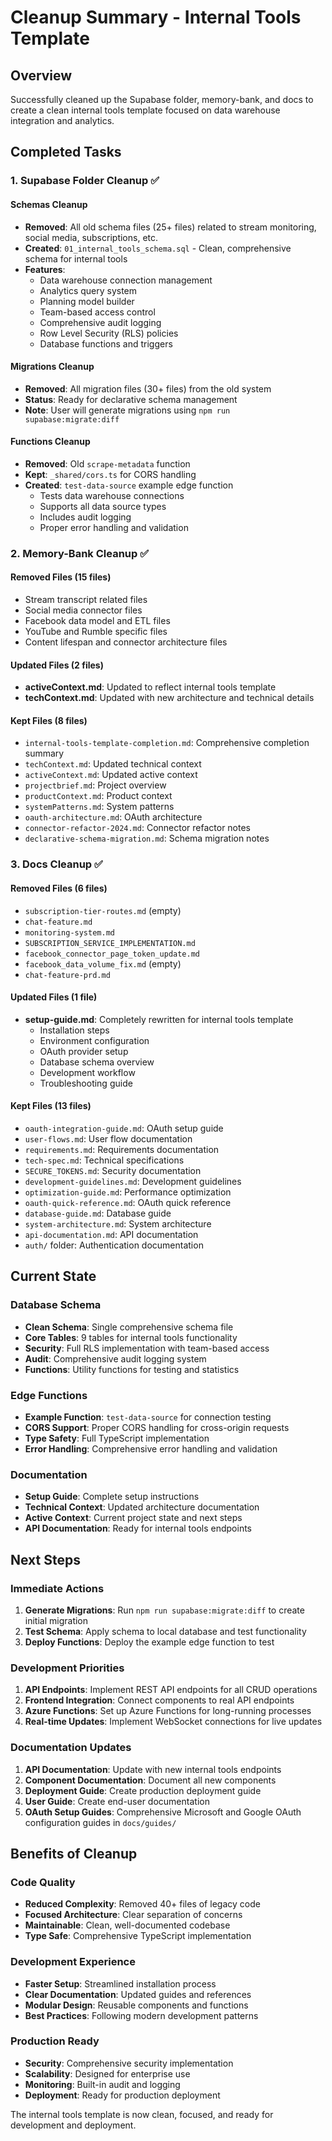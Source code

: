 # Cleanup Summary - Internal Tools Template

## Overview

Successfully cleaned up the Supabase folder, memory-bank, and docs to create a clean internal tools template focused on data warehouse integration and analytics.

## Completed Tasks

### 1. Supabase Folder Cleanup ✅

#### Schemas Cleanup

- **Removed**: All old schema files (25+ files) related to stream monitoring, social media, subscriptions, etc.
- **Created**: `01_internal_tools_schema.sql` - Clean, comprehensive schema for internal tools
- **Features**:
  - Data warehouse connection management
  - Analytics query system
  - Planning model builder
  - Team-based access control
  - Comprehensive audit logging
  - Row Level Security (RLS) policies
  - Database functions and triggers

#### Migrations Cleanup

- **Removed**: All migration files (30+ files) from the old system
- **Status**: Ready for declarative schema management
- **Note**: User will generate migrations using `npm run supabase:migrate:diff`

#### Functions Cleanup

- **Removed**: Old `scrape-metadata` function
- **Kept**: `_shared/cors.ts` for CORS handling
- **Created**: `test-data-source` example edge function
  - Tests data warehouse connections
  - Supports all data source types
  - Includes audit logging
  - Proper error handling and validation

### 2. Memory-Bank Cleanup ✅

#### Removed Files (15 files)

- Stream transcript related files
- Social media connector files
- Facebook data model and ETL files
- YouTube and Rumble specific files
- Content lifespan and connector architecture files

#### Updated Files (2 files)

- **activeContext.md**: Updated to reflect internal tools template
- **techContext.md**: Updated with new architecture and technical details

#### Kept Files (8 files)

- `internal-tools-template-completion.md`: Comprehensive completion summary
- `techContext.md`: Updated technical context
- `activeContext.md`: Updated active context
- `projectbrief.md`: Project overview
- `productContext.md`: Product context
- `systemPatterns.md`: System patterns
- `oauth-architecture.md`: OAuth architecture
- `connector-refactor-2024.md`: Connector refactor notes
- `declarative-schema-migration.md`: Schema migration notes

### 3. Docs Cleanup ✅

#### Removed Files (6 files)

- `subscription-tier-routes.md` (empty)
- `chat-feature.md`
- `monitoring-system.md`
- `SUBSCRIPTION_SERVICE_IMPLEMENTATION.md`
- `facebook_connector_page_token_update.md`
- `facebook_data_volume_fix.md` (empty)
- `chat-feature-prd.md`

#### Updated Files (1 file)

- **setup-guide.md**: Completely rewritten for internal tools template
  - Installation steps
  - Environment configuration
  - OAuth provider setup
  - Database schema overview
  - Development workflow
  - Troubleshooting guide

#### Kept Files (13 files)

- `oauth-integration-guide.md`: OAuth setup guide
- `user-flows.md`: User flow documentation
- `requirements.md`: Requirements documentation
- `tech-spec.md`: Technical specifications
- `SECURE_TOKENS.md`: Security documentation
- `development-guidelines.md`: Development guidelines
- `optimization-guide.md`: Performance optimization
- `oauth-quick-reference.md`: OAuth quick reference
- `database-guide.md`: Database guide
- `system-architecture.md`: System architecture
- `api-documentation.md`: API documentation
- `auth/` folder: Authentication documentation

## Current State

### Database Schema

- **Clean Schema**: Single comprehensive schema file
- **Core Tables**: 9 tables for internal tools functionality
- **Security**: Full RLS implementation with team-based access
- **Audit**: Comprehensive audit logging system
- **Functions**: Utility functions for testing and statistics

### Edge Functions

- **Example Function**: `test-data-source` for connection testing
- **CORS Support**: Proper CORS handling for cross-origin requests
- **Type Safety**: Full TypeScript implementation
- **Error Handling**: Comprehensive error handling and validation

### Documentation

- **Setup Guide**: Complete setup instructions
- **Technical Context**: Updated architecture documentation
- **Active Context**: Current project state and next steps
- **API Documentation**: Ready for internal tools endpoints

## Next Steps

### Immediate Actions

1. **Generate Migrations**: Run `npm run supabase:migrate:diff` to create initial migration
2. **Test Schema**: Apply schema to local database and test functionality
3. **Deploy Functions**: Deploy the example edge function to test

### Development Priorities

1. **API Endpoints**: Implement REST API endpoints for all CRUD operations
2. **Frontend Integration**: Connect components to real API endpoints
3. **Azure Functions**: Set up Azure Functions for long-running processes
4. **Real-time Updates**: Implement WebSocket connections for live updates

### Documentation Updates

1. **API Documentation**: Update with new internal tools endpoints
2. **Component Documentation**: Document all new components
3. **Deployment Guide**: Create production deployment guide
4. **User Guide**: Create end-user documentation
5. **OAuth Setup Guides**: Comprehensive Microsoft and Google OAuth configuration guides in `docs/guides/`

## Benefits of Cleanup

### Code Quality

- **Reduced Complexity**: Removed 40+ files of legacy code
- **Focused Architecture**: Clear separation of concerns
- **Maintainable**: Clean, well-documented codebase
- **Type Safe**: Comprehensive TypeScript implementation

### Development Experience

- **Faster Setup**: Streamlined installation process
- **Clear Documentation**: Updated guides and references
- **Modular Design**: Reusable components and functions
- **Best Practices**: Following modern development patterns

### Production Ready

- **Security**: Comprehensive security implementation
- **Scalability**: Designed for enterprise use
- **Monitoring**: Built-in audit and logging
- **Deployment**: Ready for production deployment

The internal tools template is now clean, focused, and ready for development and deployment.
